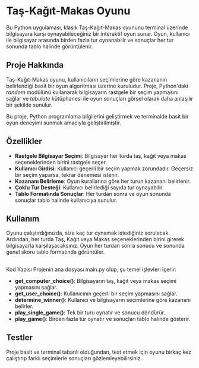 # Taş-Kağıt-Makas Oyunu

Bu Python uygulaması, klasik Taş-Kağıt-Makas oyununu terminal üzerinde bilgisayara karşı oynayabileceğiniz bir interaktif oyun sunar. Oyun, kullanıcı ile bilgisayar arasında birden fazla tur oynanabilir ve sonuçlar her tur sonunda tablo halinde görüntülenir.

## Proje Hakkında
Taş-Kağıt-Makas oyunu, kullanıcıların seçimlerine göre kazananın belirlendiği basit bir oyun algoritması üzerine kuruludur. Proje, Python'daki *random* modülünü kullanarak bilgisayarın rastgele bir seçim yapmasını sağlar ve *tabulate* kütüphanesi ile oyun sonuçları görsel olarak daha anlaşılır bir şekilde sunulur.

Bu proje, Python programlama bilgilerini geliştirmek ve terminalde basit bir oyun deneyimi sunmak amacıyla geliştirilmiştir.

## Özellikler

- **Rastgele Bilgisayar Seçimi**: Bilgisayar her turda taş, kağıt veya makas seçeneklerinden birini rastgele seçer.
- **Kullanıcı Girdisi**: Kullanıcı geçerli bir seçim yapmak zorundadır. Geçersiz bir seçim yaparsa, tekrar denemesi istenir.
- **Kazananı Belirleme**: Oyun kurallarına göre her turun kazananı belirlenir.
- **Çoklu Tur Desteği**: Kullanıcı belirlediği sayıda tur oynayabilir.
- **Tablo Formatında Sonuçlar**: Her turdan sonra ve oyun sonunda sonuçlar tablo halinde kullanıcıya sunulur.

## Kullanım

Oyunu çalıştırdığınızda, size kaç tur oynamak istediğiniz sorulacak. Ardından, her turda Taş, Kağıt veya Makas seçeneklerinden birini girerek bilgisayarla karşılaşacaksınız. Oyun her turdan sonra sonucu ve sonunda genel skoru tablo formatında görüntüler.

## 
Kod Yapısı
Projenin ana dosyası main.py olup, şu temel işlevleri içerir:

- **get_computer_choice()**: Bilgisayarın taş, kağıt veya makas seçimi yapmasını sağlar.
- **get_user_choice()**: Kullanıcının geçerli bir seçim yapmasını sağlar.
- **determine_winner()**: Kullanıcı ve bilgisayarın seçimlerine göre kazananı belirler.
- **play_single_game()**: Tek bir turu oynatır ve sonucu döndürür.
- **play_game()**: Birden fazla tur oynatır ve sonuçları tablo halinde gösterir.

## Testler

Proje basit ve terminal tabanlı olduğundan, test etmek için oyunu birkaç kez çalıştırıp farklı seçimlerle sonuçları gözlemleyebilirsiniz.

